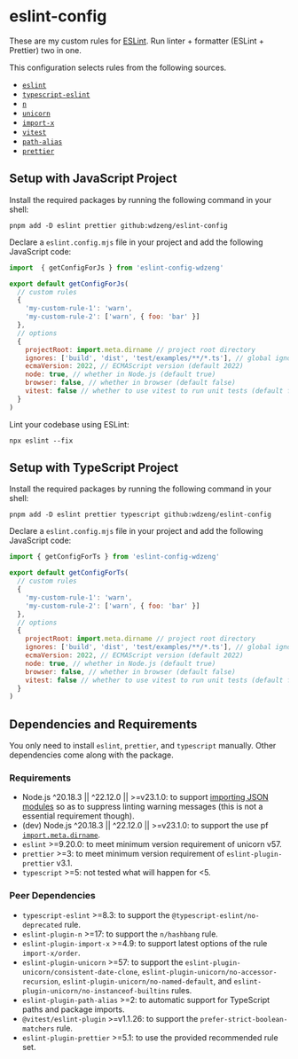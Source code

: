 # eslint-config

These are my custom rules for [ESLint](https://eslint.org/). Run linter + formatter (ESLint +
Prettier) two in one.

This configuration selects rules from the following sources.

- [`eslint`](https://eslint.org/)
- [`typescript-eslint`](https://typescript-eslint.io/)
- [`n`](https://github.com/eslint-community/eslint-plugin-n)
- [`unicorn`](https://github.com/sindresorhus/eslint-plugin-unicorn)
- [`import-x`](https://github.com/import-js/eslint-plugin-import-x)
- [`vitest`](https://github.com/vitest-dev/eslint-plugin-vitest)
- [`path-alias`](https://github.com/msfragala/eslint-plugin-path-alias)
- [`prettier`](https://github.com/prettier/eslint-plugin-prettier)

## Setup with JavaScript Project

Install the required packages by running the following command in your shell:

```shell
pnpm add -D eslint prettier github:wdzeng/eslint-config
```

Declare a `eslint.config.mjs` file in your project and add the following JavaScript code:

```js
import  { getConfigForJs } from 'eslint-config-wdzeng'

export default getConfigForJs(
  // custom rules
  {
    'my-custom-rule-1': 'warn',
    'my-custom-rule-2': ['warn', { foo: 'bar' }]
  },
  // options
  {
    projectRoot: import.meta.dirname // project root directory
    ignores: ['build', 'dist', 'test/examples/**/*.ts'], // global ignore files
    ecmaVersion: 2022, // ECMAScript version (default 2022)
    node: true, // whether in Node.js (default true)
    browser: false, // whether in browser (default false)
    vitest: false // whether to use vitest to run unit tests (default false)
  }
)
```

Lint your codebase using ESLint:

```shell
npx eslint --fix
```

## Setup with TypeScript Project

Install the required packages by running the following command in your shell:

```shell
pnpm add -D eslint prettier typescript github:wdzeng/eslint-config
```

Declare a `eslint.config.mjs` file in your project and add the following JavaScript code:

```js
import { getConfigForTs } from 'eslint-config-wdzeng'

export default getConfigForTs(
  // custom rules
  {
    'my-custom-rule-1': 'warn',
    'my-custom-rule-2': ['warn', { foo: 'bar' }]
  },
  // options
  {
    projectRoot: import.meta.dirname // project root directory
    ignores: ['build', 'dist', 'test/examples/**/*.ts'], // global ignore files
    ecmaVersion: 2022, // ECMAScript version (default 2022)
    node: true, // whether in Node.js (default true)
    browser: false, // whether in browser (default false)
    vitest: false // whether to use vitest to run unit tests (default false)
  }
)
```

## Dependencies and Requirements

You only need to install `eslint`, `prettier`, and `typescript` manually. Other dependencies come
along with the package.

### Requirements

- Node.js ^20.18.3 || ^22.12.0 || >=v23.1.0: to support [importing JSON
  modules](https://nodejs.org/api/esm.html#json-modules) so as to suppress linting warning messages
  (this is not a essential requirement though).
- (dev) Node.js ^20.18.3 || ^22.12.0 || >=v23.1.0: to support the use pf
  [`import.meta.dirname`](https://nodejs.org/docs/latest-v23.x/api/esm.html#importmetadirname).
- `eslint` >=9.20.0: to meet minimum version requirement of unicorn v57.
- `prettier` >=3: to meet minimum version requirement of `eslint-plugin-prettier` v3.1.
- `typescript` >=5: not tested what will happen for <5.

### Peer Dependencies

- `typescript-eslint` >=8.3: to support the `@typescript-eslint/no-deprecated` rule.
- `eslint-plugin-n` >=17: to support the `n/hashbang` rule.
- `eslint-plugin-import-x` >=4.9: to support latest options of the rule `import-x/order`.
- `eslint-plugin-unicorn` >=57: to support the `eslint-plugin-unicorn/consistent-date-clone`,
  `eslint-plugin-unicorn/no-accessor-recursion`, `eslint-plugin-unicorn/no-named-default`, and
  `eslint-plugin-unicorn/no-instanceof-builtins` rules.
- `eslint-plugin-path-alias` >=2: to automatic support for TypeScript paths and package imports.
- `@vitest/eslint-plugin` >=v1.1.26: to support the `prefer-strict-boolean-matchers` rule.
- `eslint-plugin-prettier` >=5.1: to use the provided recommended rule set.
